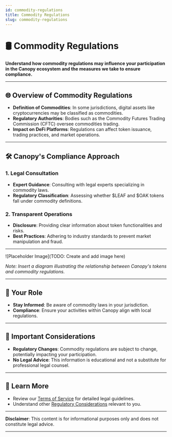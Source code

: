 ```yaml
---
id: commodity-regulations
title: Commodity Regulations
slug: commodity-regulations
---
```


# 🛢️ Commodity Regulations

**Understand how commodity regulations may influence your participation in the Canopy ecosystem and the measures we take to ensure compliance.**

---

## 🌐 **Overview of Commodity Regulations**

- **Definition of Commodities**: In some jurisdictions, digital assets like cryptocurrencies may be classified as commodities.
- **Regulatory Authorities**: Bodies such as the Commodity Futures Trading Commission (CFTC) oversee commodities trading.
- **Impact on DeFi Platforms**: Regulations can affect token issuance, trading practices, and market operations.

---

## 🛠️ **Canopy's Compliance Approach**

### **1. Legal Consultation**

- **Expert Guidance**: Consulting with legal experts specializing in commodity laws.
- **Regulatory Classification**: Assessing whether $LEAF and $OAK tokens fall under commodity definitions.

### **2. Transparent Operations**

- **Disclosure**: Providing clear information about token functionalities and risks.
- **Best Practices**: Adhering to industry standards to prevent market manipulation and fraud.

---

![Placeholder Image](TODO: Create and add image here)

*Note: Insert a diagram illustrating the relationship between Canopy's tokens and commodity regulations.*

---

## 🤝 **Your Role**

- **Stay Informed**: Be aware of commodity laws in your jurisdiction.
- **Compliance**: Ensure your activities within Canopy align with local regulations.

---

## 📖 **Important Considerations**

- **Regulatory Changes**: Commodity regulations are subject to change, potentially impacting your participation.
- **No Legal Advice**: This information is educational and not a substitute for professional legal counsel.

---

## 📖 **Learn More**

- Review our [Terms of Service](../terms-of-service-and-user-agreements/terms-of-service) for detailed legal guidelines.
- Understand other [Regulatory Considerations](banking-and-financial-services-regulations) relevant to you.

---

**Disclaimer**: This content is for informational purposes only and does not constitute legal advice.

---
